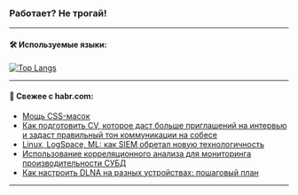 ### Работает? Не трогай!

---
<!--
#### 🛠️ Technical stack:

![Java](https://img.shields.io/badge/Java-informational?logo=Oracle&style=flat&logoColor=white&color=FF4500)
![Kotlin](https://img.shields.io/badge/Kotlin-informational?logo=Kotlin&style=flat&logoColor=white&color=774D97)
![TS](https://img.shields.io/badge/TypeScript-informational?logo=typeScript&style=flat&logoColor=black&color=017acc)
![Python](https://img.shields.io/badge/Python-informational?logo=Python&style=flat&logoColor=black&color=ffdd54) <br>
![Spring](https://img.shields.io/badge/Spring-informational?logo=Spring&style=flat&logoColor=white&color=6DB33F) 
![SpringBoot](https://img.shields.io/badge/SpringBoot-informational?logo=SpringBoot&style=flat&logoColor=white&color=6DB33F)
![Nest](https://img.shields.io/badge/NestJS-informational?logo=NestJS&style=flat&logoColor=white&color=E0234E) 
![NodeJS](https://img.shields.io/badge/NodeJS-informational?logo=node.js&style=flat&logoColor=white&color=70A760)<br>
![PostgreSQL](https://img.shields.io/badge/PostgreSQL-informational?logo=PostgreSQL&style=flat&logoColor=white&color=DAA520)
![MongoDB](https://img.shields.io/badge/MongoDB-informational?logo=MongoDB&style=flat&logoColor=white&color=870000)
![Apache](https://img.shields.io/badge/Apache-informational?logo=apache&style=flat&logoColor=white&color=f74e28)

___ 
-->

#### 🛠️ Используемые языки:

[![Top Langs](https://github-readme-stats-82jvfl3w3-advtsettinggmailcoms-projects.vercel.app/api/top-langs/?username=zloylis&langs_count=10&hide_title=true&title_color=e6edf3&size_weight=0.5&count_weight=0.5&layout=compact&hide_progress=true&hide_border=true&theme=dracula)](https://github.com/zloylis)

<!---


####  :octocat:&nbsp;&nbsp; Статистика:

![GitHub stats](https://github-readme-stats-u2qms2cxw-advtsettinggmailcoms-projects.vercel.app/api?username=zloylis&show_icons=true&hide_border=true&theme=dracula&title_color=e6edf3&include_all_commits=true&count_private=true&hide_rank=false&hide_title=true&rank_icon=github)
-->
---

#### 💬 Свежее с habr.com:

<!-- BLOG-POST-LIST:START -->
- [Мощь CSS-масок](https://habr.com/ru/companies/tbank/articles/853042/?utm_source=habrahabr&utm_medium=rss&utm_campaign=853042)
- [Как подготовить CV, которое даст больше приглашений на интервью и задаст правильный тон коммуникации на собесе](https://habr.com/ru/articles/851966/?utm_source=habrahabr&utm_medium=rss&utm_campaign=851966)
- [Linux, LogSpace, ML: как SIEM обретал новую технологичность](https://habr.com/ru/companies/pt/articles/852784/?utm_source=habrahabr&utm_medium=rss&utm_campaign=852784)
- [Использование корреляционного анализа для мониторинга производительности СУБД](https://habr.com/ru/articles/853068/?utm_source=habrahabr&utm_medium=rss&utm_campaign=853068)
- [Как настроить DLNA на разных устройствах: пошаговый план](https://habr.com/ru/companies/beeline_cloud/articles/852878/?utm_source=habrahabr&utm_medium=rss&utm_campaign=852878)
<!-- BLOG-POST-LIST:END -->

---
